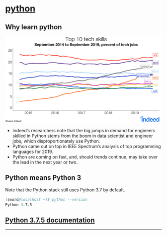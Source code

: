 # [python]

## Why learn python

![top-10-tech.jpeg](./top-10-tech.jpeg)

- Indeed’s researchers note that the big jumps in demand for engineers skilled in Python stems from the boom in data scientist and engineer jobs, which disproportionately use Python.
- Python came out on top in IEEE Spectrum’s analysis of top programming languages for 2019.
- Python are coming on fast, and, should trends continue, may take over the lead in the next year or two.

## Python means Python 3

Note that the Python stack still uses Python 3.7 by default.

```s
[sword@localhost ~]$ python --version
Python 3.7.5
```

## [Python 3.7.5 documentation]

---

[python]:https://www.python.org/

[Python 3.7.5 documentation]:https://docs.python.org/3.7/

